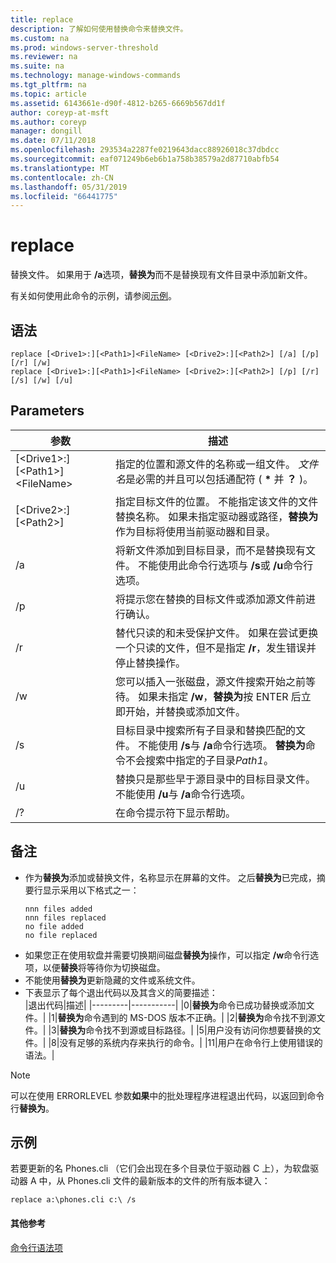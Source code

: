 ```yaml
---
title: replace
description: 了解如何使用替换命令来替换文件。
ms.custom: na
ms.prod: windows-server-threshold
ms.reviewer: na
ms.suite: na
ms.technology: manage-windows-commands
ms.tgt_pltfrm: na
ms.topic: article
ms.assetid: 6143661e-d90f-4812-b265-6669b567dd1f
author: coreyp-at-msft
ms.author: coreyp
manager: dongill
ms.date: 07/11/2018
ms.openlocfilehash: 293534a2287fe0219643dacc88926018c37dbdcc
ms.sourcegitcommit: eaf071249b6eb6b1a758b38579a2d87710abfb54
ms.translationtype: MT
ms.contentlocale: zh-CN
ms.lasthandoff: 05/31/2019
ms.locfileid: "66441775"
---
```

# <a name="replace"></a>replace



替换文件。 如果用于 **/a**选项，**替换为**而不是替换现有文件目录中添加新文件。

有关如何使用此命令的示例，请参阅[示例](#BKMK_examples)。

## <a name="syntax"></a>语法

```
replace [<Drive1>:][<Path1>]<FileName> [<Drive2>:][<Path2>] [/a] [/p] [/r] [/w] 
replace [<Drive1>:][<Path1>]<FileName> [<Drive2>:][<Path2>] [/p] [/r] [/s] [/w] [/u] 
```

## <a name="parameters"></a>Parameters

|参数|描述|
|---------|-----------|
|[\<Drive1>:][\<Path1>]\<FileName>|指定的位置和源文件的名称或一组文件。 *文件名*是必需的并且可以包括通配符 ( **&#42;** 并 **？** )。|
|[\<Drive2>:][\<Path2>]|指定目标文件的位置。 不能指定该文件的文件替换名称。 如果未指定驱动器或路径，**替换为**作为目标将使用当前驱动器和目录。|
|/a|将新文件添加到目标目录，而不是替换现有文件。 不能使用此命令行选项与 **/s**或 **/u**命令行选项。|
|/p|将提示您在替换的目标文件或添加源文件前进行确认。|
|/r|替代只读的和未受保护文件。 如果在尝试更换一个只读的文件，但不是指定 **/r**，发生错误并停止替换操作。|
|/w|您可以插入一张磁盘，源文件搜索开始之前等待。 如果未指定 **/w**，**替换为**按 ENTER 后立即开始，并替换或添加文件。|
|/s|目标目录中搜索所有子目录和替换匹配的文件。 不能使用 **/s**与 **/a**命令行选项。 **替换为**命令不会搜索中指定的子目录*Path1*。|
|/u|替换只是那些早于源目录中的目标目录文件。 不能使用 **/u**与 **/a**命令行选项。|
|/?|在命令提示符下显示帮助。|

## <a name="remarks"></a>备注

- 作为**替换为**添加或替换文件，名称显示在屏幕的文件。 之后**替换为**已完成，摘要行显示采用以下格式之一：  
  ```
  nnn files added
  nnn files replaced
  no file added
  no file replaced
  ```  
- 如果您正在使用软盘并需要切换期间磁盘**替换为**操作，可以指定 **/w**命令行选项，以便**替换**将等待你为切换磁盘。
- 不能使用**替换为**更新隐藏的文件或系统文件。
- 下表显示了每个退出代码以及其含义的简要描述：  
  |退出代码|描述|
  |---------|-----------|
  |0|**替换为**命令已成功替换或添加文件。|
  |1|**替换为**命令遇到的 MS-DOS 版本不正确。|
  |2|**替换为**命令找不到源文件。|
  |3|**替换为**命令找不到源或目标路径。|
  |5|用户没有访问你想要替换的文件。|
  |8|没有足够的系统内存来执行的命令。|
  |11|用户在命令行上使用错误的语法。|

> [!NOTE]
> 可以在使用 ERRORLEVEL 参数**如果**中的批处理程序进程退出代码，以返回到命令行**替换为**。

## <a name="BKMK_examples"></a>示例

若要更新的名 Phones.cli （它们会出现在多个目录位于驱动器 C 上），为软盘驱动器 A 中，从 Phones.cli 文件的最新版本的文件的所有版本键入：

`replace a:\phones.cli c:\ /s`

#### <a name="additional-references"></a>其他参考

[命令行语法项](command-line-syntax-key.md)